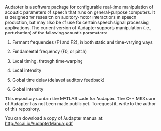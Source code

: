 Audapter is a software package for configurable real-time manipulation of acoustic parameters of speech that runs on general-purpose computers. It is designed for research on auditory-motor interactions in speech production, but may also be of use for certain speech signal processing applications. The current version of Audapter supports manipulation (i.e., perturbation) of the following acoustic parameters:


1)	Formant frequencies (F1 and F2), in both static and time-varying ways

2)	Fundamental frequency (F0, or pitch)

3)	Local timing, through time-warping

4)	Local intensity

5)	Global time delay (delayed auditory feedback)

6)	Global intensity



This repository contain the MATLAB code for Audapter. The C++ MEX core of Audapter has not been made public yet. To request it, write to the author of this repository. 

You can download a copy of Audapter manual at: http://scai.io/AudapterManual.pdf

